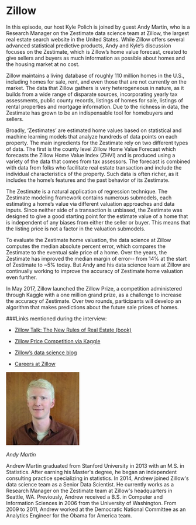 # Zillow

In this episode, our host Kyle Polich is joined by guest Andy Martin, who is a Research Manager  on the Zestimate data science team at Zillow, the largest real estate search website in the United States. While Zillow offers several advanced statistical predictive products, Andy and Kyle’s discussion focuses on the Zestimate, which is Zillow’s home value forecast, created to give sellers and buyers as much information as possible about homes and the housing market at no cost. 

Zillow maintains a living database of roughly 110 million homes in the U.S., including homes for sale, rent, and even those that are not currently on the market. The data that Zillow gathers is very heterogeneous in nature, as it builds from a wide range of disparate sources, incorporating yearly tax assessments, public county records, listings of homes for sale, listings of rental properties and mortgage information. Due to the richness in data, the Zestimate has grown to be an indispensable tool for homebuyers and sellers. 

Broadly, ‘Zestimates’ are estimated home values based on statistical and machine learning models that analyze hundreds of data points on each property. The main ingredients for the Zestimate rely on two different types of data. The first is the county level Zillow Home Value Forecast which forecasts the Zillow Home Value Index (ZHVI) and is produced using a variety of the data that comes from tax assessors. The forecast is combined with data from folks who facilitate real estate transaction and include the individual characteristics of the property. Such data is often richer, as it includes the home’s features and the past behavior of its Zestimate. 

The Zestimate is a natural application of regression technique. The Zestimate modeling framework contains numerous submodels, each estimating a home’s value via different valuation approaches and data inputs. Since neither side of a transaction is unbiased, the Zestimate was designed to give a good starting point for the estimate value of a home that is independent of any biases from either the seller or buyer. This means that the listing price is not a factor in the valuation submodels. 

To evaluate the Zestimate home valuation, the data science at Zillow computes the median absolute percent error, which compares the Zestimate to the eventual sale price of a home. Over the years, the Zestimate has improved the median margin of error-- from 14% at the start of Zestimate to ~5% today. But Andy and his data science team at Zillow are continually working to improve the accuracy of Zestimate home valuation even further. 

In May 2017, Zillow launched the Zillow Prize, a competition administered through Kaggle with a one million grand prize, as a challenge to increase the accuracy of Zestimate. Over two rounds, participants will develop an algorithm that makes predictions about the future sale prices of homes.


###Links mentioned during the interview:

* [Zillow Talk: The New Rules of Real Estate (book)](https://www.amazon.com/Zillow-Talk-Rules-Real-Estate/dp/1455574740)

* [Zillow Price Competition via Kaggle](https://www.kaggle.com/c/zillow-prize-1) 

* [Zillow’s data science blog](https://www.zillow.com/data-science/)

* [Careers at Zillow](https://www.zillow.com/careers/)


<div class="row">
        <div class="col-xs-12 col-sm-3">
                <img alt="Andy Martin" src="src-zillow-zestimate/andy-martin.jpg" />
                <br/>
                <p><i>Andy Martin</i></p>
        </div>
        <div class="col-xs-12 col-sm-9">
		Andrew Martin graduated from Stanford University in 2013 with an M.S. in Statistics. After earning his Master's degree, he began an independent consulting practice specializing in statistics. In 2014, Andrew joined Zillow's data science team as a Senior Data Scientist. He currently works as a Research Manager on the Zestimate team at Zillow's headquarters in Seattle, WA. Previously, Andrew received a B.S. in Computer and Information Sciences in 2006 from the University of Washington. From 2009 to 2011, Andrew worked at the Democratic National Committee as an Analytics Engineer for the Obama for America team.
        </div>
</div>
